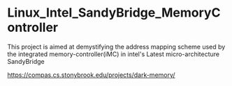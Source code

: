 Linux_Intel_SandyBridge_MemoryController
========================================

This project is aimed at demystifying the address mapping scheme used by the integrated memory-controller(iMC) in intel's Latest micro-architecture SandyBridge

https://compas.cs.stonybrook.edu/projects/dark-memory/
